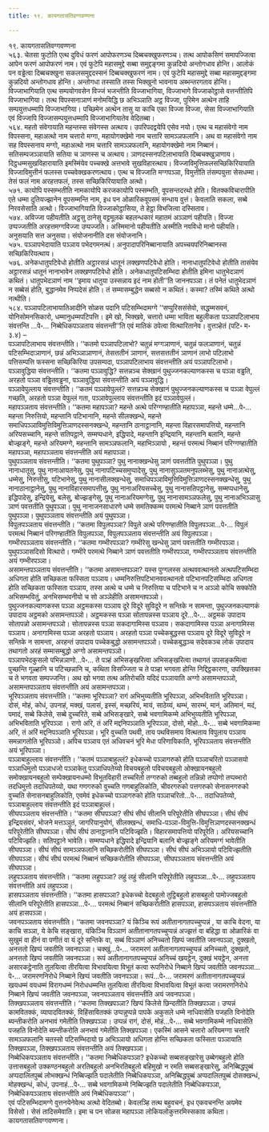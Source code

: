 ```yaml
---
title: १९. कायगतासतिवग्गवण्णना

---
```

१९. कायगतासतिवग्गवण्णना  
५६३. चेतसा फुटोति एत्थ दुविधं फरणं आपोफरणञ्च दिब्बचक्खुफरणञ्च। तत्थ आपोकसिणं समापज्जित्वा आपेन फरणं आपोफरणं नाम। एवं फुटेपि महासमुद्दे सब्बा समुद्दङ्गमा कुन्नदियो अन्तोगधाव होन्ति। आलोकं पन वड्ढेत्वा दिब्बचक्खुना सकलसमुद्ददस्सनं दिब्बचक्खुफरणं नाम। एवं फुटेपि महासमुद्दे सब्बा महासमुद्दङ्गमा कुन्नदियो अन्तोगधाव होन्ति। अन्तोगधा तस्साति तस्स भिक्खुनो भावनाय अब्भन्तरगताव होन्ति। विज्जाभागियाति एत्थ सम्पयोगवसेन विज्जं भजन्तीति विज्जाभागिया, विज्जाभागे विज्जाकोट्ठासे वत्तन्तीतिपि विज्जाभागिया। तत्थ विपस्सनाञाणं मनोमयिद्धि छ अभिञ्ञाति अट्ठ विज्जा, पुरिमेन अत्थेन ताहि सम्पयुत्तधम्मापि विज्जाभागिया। पच्छिमेन अत्थेन तासु या काचि एका विज्जा विज्जा, सेसा विज्जाभागियाति एवं विज्जापि विज्जासम्पयुत्तधम्मापि विज्जाभागियातेव वेदितब्बा।  
५६४. महतो संवेगायाति महन्तस्स संवेगस्स अत्थाय। उपरिपदद्वयेपि एसेव नयो। एत्थ च महासंवेगो नाम विपस्सना, महाअत्थो नाम चत्तारो मग्गा, महायोगक्खेमो नाम चत्तारि सामञ्ञफलानि। अथ वा महासंवेगो नाम सह विपस्सनाय मग्गो, महाअत्थो नाम चत्तारि सामञ्ञफलानि, महायोगक्खेमो नाम निब्बानं। सतिसम्पजञ्ञायाति सतिया च ञाणस्स च अत्थाय। ञाणदस्सनपटिलाभायाति दिब्बचक्खुञाणाय। दिट्ठधम्मसुखविहारायाति इमस्मिंयेव पच्चक्खे अत्तभावे सुखविहारत्थाय। विज्जाविमुत्तिफलसच्छिकिरियायाति विज्जाविमुत्तीनं फलस्स पच्चवेक्खकरणत्थाय। एत्थ च विज्जाति मग्गपञ्ञा, विमुत्तीति तंसम्पयुत्ता सेसधम्मा। तेसं फलं नाम अरहत्तफलं, तस्स सच्छिकिरियायाति अत्थो।  
५७१. कायोपि पस्सम्भतीति नामकायोपि करजकायोपि पस्सम्भति, वूपसन्तदरथो होति। वितक्कविचारापीति एते धम्मा दुतियज्झानेन वूपसम्मन्ति नाम, इध पन ओळारिकवूपसमं सन्धाय वुत्तं। केवलाति सकला, सब्बे निरवसेसाति अत्थो। विज्जाभागियाति विज्जाकोट्ठासिया, ते हेट्ठा विभजित्वा दस्सिताव।  
५७४. अविज्जा पहीयतीति अट्ठसु ठानेसु वट्टमूलकं बहलन्धकारं महातमं अञ्ञाणं पहीयति। विज्जा उप्पज्जतीति अरहत्तमग्गविज्जा उप्पज्जति। अस्मिमानो पहीयतीति अस्मीति नवविधो मानो पहीयति। अनुसयाति सत्त अनुसया। संयोजनानीति दस संयोजनानि।  
५७५. पञ्ञापभेदायाति पञ्ञाय पभेदगमनत्थं। अनुपादापरिनिब्बानायाति अपच्चयपरिनिब्बानस्स सच्छिकिरियत्थाय।  
५७६. अनेकधातुपटिवेधो होतीति अट्ठारसन्नं धातूनं लक्खणपटिवेधो होति। नानाधातुपटिवेधो होतीति तासंयेव अट्ठारसन्नं धातूनं नानाभावेन लक्खणपटिवेधो होति। अनेकधातुपटिसम्भिदा होतीति इमिना धातुभेदञाणं कथितं। धातुपभेदञाणं नाम ‘‘इमाय धातुया उस्सन्नाय इदं नाम होती’’ति जाननपञ्ञा। तं पनेतं धातुभेदञाणं न सब्बेसं होति, बुद्धानमेव निप्पदेसं होति। तं सम्मासम्बुद्धेन सब्बसो न कथितं। कस्मा? तस्मिं कथिते अत्थो नत्थीति।  
५८४. पञ्ञापटिलाभायातिआदीनि सोळस पदानि पटिसम्भिदामग्गे ‘‘सप्पुरिससंसेवो, सद्धम्मसवनं, योनिसोमनसिकारो, धम्मानुधम्मपटिपत्ति। इमे खो, भिक्खवे, चत्तारो धम्मा भाविता बहुलीकता पञ्ञापटिलाभाय संवत्तन्ति …पे॰… निब्बेधिकपञ्ञताय संवत्तन्ती’’ति एवं मातिकं ठपेत्वा वित्थारितानेव। वुत्तञ्हेतं (पटि॰ म॰ ३.४) –  
पञ्ञापटिलाभाय संवत्तन्तीति। ‘‘कतमो पञ्ञापटिलाभो? चतुन्नं मग्गञाणानं, चतुन्नं फलञाणानं, चतुन्नं पटिसम्भिदाञाणानं, छन्नं अभिञ्ञाञाणानं, तेसत्ततीनं ञाणानं, सत्तसत्ततीनं ञाणानं लाभो पटिलाभो पत्तिसम्पत्ति फस्सना सच्छिकिरिया उपसम्पदा, पञ्ञापटिलाभाय संवत्तन्तीति अयं पञ्ञापटिलाभो।  
पञ्ञावुद्धिया संवत्तन्तीति। ‘‘कतमा पञ्ञावुद्धि? सत्तन्नञ्च सेक्खानं पुथुज्जनकल्याणकस्स च पञ्ञा वड्ढति, अरहतो पञ्ञा वड्ढितवड्ढना, पञ्ञावुद्धिया संवत्तन्तीति अयं पञ्ञावुद्धि।  
पञ्ञावेपुल्लाय संवत्तन्तीति। ‘‘कतमं पञ्ञावेपुल्लं? सत्तन्नञ्च सेक्खानं पुथुज्जनकल्याणकस्स च पञ्ञा वेपुल्लं गच्छति, अरहतो पञ्ञा वेपुल्लं गता, पञ्ञावेपुल्लाय संवत्तन्तीति इदं पञ्ञावेपुल्लं।  
महापञ्ञताय संवत्तन्तीति। ‘‘कतमा महापञ्ञा? महन्ते अत्थे परिग्गण्हातीति महापञ्ञा, महन्ते धम्मे…पे॰… महन्ता निरुत्तियो, महन्तानि पटिभानानि, महन्ते सीलक्खन्धे, महन्ते समाधिपञ्ञाविमुत्तिविमुत्तिञाणदस्सनक्खन्धे, महन्तानि ठानाट्ठानानि, महन्ता विहारसमापत्तियो, महन्तानि अरियसच्चानि, महन्ते सतिपट्ठाने, सम्मप्पधाने, इद्धिपादे, महन्तानि इन्द्रियानि, महन्तानि बलानि, महन्ते बोज्झङ्गे, महन्ते अरियमग्गे, महन्तानि सामञ्ञफलानि, महाभिञ्ञायो , महन्तं परमत्थं निब्बानं परिग्गण्हातीति महापञ्ञा, महापञ्ञताय संवत्तन्तीति अयं महापञ्ञा।  
पुथुपञ्ञताय संवत्तन्तीति। ‘‘कतमा पुथुपञ्ञा? पुथु नानाक्खन्धेसु ञाणं पवत्ततीति पुथुपञ्ञा। पुथु नानाधातूसु, पुथु नानाआयतनेसु, पुथु नानापटिच्चसमुप्पादेसु, पुथु नानासुञ्ञतमनुपलब्भेसु, पुथु नानाअत्थेसु, धम्मेसु, निरुत्तीसु, पटिभानेसु, पुथु नानासीलक्खन्धेसु, समाधिपञ्ञाविमुत्तिविमुत्तिञाणदस्सनक्खन्धेसु, पुथु नानाठानाट्ठानेसु, पुथु नानाविहारसमापत्तीसु, पुथु नानाअरियसच्चेसु, पुथु नानासतिपट्ठानेसु, सम्मप्पधानेसु, इद्धिपादेसु, इन्द्रियेसु, बलेसु, बोज्झङ्गेसु, पुथु नानाअरियमग्गेसु, पुथु नानासामञ्ञफलेसु, पुथु नानाअभिञ्ञासु ञाणं पवत्ततीति पुथुपञ्ञा। पुथु नानाजनसाधारणे धम्मे समतिक्कम्म परमत्थे निब्बाने ञाणं पवत्ततीति पुथुपञ्ञा। पुथुपञ्ञताय संवत्तन्तीति अयं पुथुपञ्ञा।  
विपुलपञ्ञताय संवत्तन्तीति। ‘‘कतमा विपुलपञ्ञा? विपुले अत्थे परिगण्हातीति विपुलपञ्ञा…पे॰… विपुलं परमत्थं निब्बानं परिगण्हातीति विपुलपञ्ञा, विपुलपञ्ञताय संवत्तन्तीति अयं विपुलपञ्ञा।  
गम्भीरपञ्ञताय संवत्तन्तीति। ‘‘कतमा गम्भीरपञ्ञा? गम्भीरेसु खन्धेसु ञाणं पवत्ततीति गम्भीरपञ्ञा। पुथुपञ्ञासदिसो वित्थारो। गम्भीरे परमत्थे निब्बाने ञाणं पवत्ततीति गम्भीरपञ्ञा, गम्भीरपञ्ञताय संवत्तन्तीति अयं गम्भीरपञ्ञा।  
असामन्तपञ्ञताय संवत्तन्तीति। ‘‘कतमा असामन्तपञ्ञा? यस्स पुग्गलस्स अत्थववत्थानतो अत्थपटिसम्भिदा अधिगता होति सच्छिकता फस्सिता पञ्ञाय। धम्मनिरुत्तिपटिभानववत्थानतो पटिभानपटिसम्भिदा अधिगता होति सच्छिकता फस्सिता पञ्ञाय, तस्स अत्थे च धम्मे च निरुत्तिया च पटिभाने च न अञ्ञो कोचि सक्कोति अभिसम्भवितुं, अनभिसम्भवनीयो च सो अञ्ञेहीति असामन्तपञ्ञो।  
पुथुज्जनकल्याणकस्स पञ्ञा अट्ठमकस्स पञ्ञाय दूरे विदूरे सुविदूरे न सन्तिके न सामन्ता, पुथुज्जनकल्याणकं उपादाय अट्ठमको असामन्तपञ्ञो। अट्ठमकस्स पञ्ञा सोतापन्नस्स पञ्ञाय दूरे…पे॰… अट्ठमकं उपादाय सोतापन्नो असामन्तपञ्ञो। सोतापन्नस्स पञ्ञा सकदागामिस्स पञ्ञाय। सकदागामिस्स पञ्ञा अनागामिस्स पञ्ञाय। अनागामिस्स पञ्ञा अरहतो पञ्ञाय। अरहतो पञ्ञा पच्चेकबुद्धस्स पञ्ञाय दूरे विदूरे सुविदूरे न सन्तिके न सामन्ता, अरहन्तं उपादाय पच्चेकबुद्धो असामन्तपञ्ञो। पच्चेकबुद्धञ्च सदेवकञ्च लोकं उपादाय तथागतो अरहं सम्मासम्बुद्धो अग्गो असामन्तपञ्ञो।  
पञ्ञापभेदकुसलो पभिन्नञाणो…पे॰… ते पञ्हं अभिसङ्खरित्वा अभिसङ्खरित्वा तथागतं उपसङ्कमित्वा पुच्छन्ति गूळ्हानि च पटिच्छन्नानि च, कथिता विसज्जिता च ते पञ्हा भगवता होन्ति निद्दिट्ठकारणा, उपक्खित्तका च ते भगवता सम्पज्जन्ति। अथ खो भगवा तत्थ अतिरोचति यदिदं पञ्ञायाति अग्गो असामन्तपञ्ञो, असामन्तपञ्ञताय संवत्तन्तीति अयं असामन्तपञ्ञा।  
भूरिपञ्ञताय संवत्तन्तीति। ‘‘कतमा भूरिपञ्ञा? रागं अभिभुय्यतीति भूरिपञ्ञा, अभिभविताति भूरिपञ्ञा। दोसं, मोहं, कोधं, उपनाहं, मक्खं, पलासं, इस्सं, मच्छरियं, मायं, साठेय्यं, थम्भं, सारम्भं, मानं, अतिमानं, मदं, पमादं, सब्बे किलेसे, सब्बे दुच्चरिते, सब्बे अभिसङ्खारे, सब्बे भवगामिकम्मे अभिभुय्यतीति भूरिपञ्ञा, अभिभविताति भूरिपञ्ञा । रागो अरि, तं अरिं मद्दनिपञ्ञाति भूरिपञ्ञा, दोसो, मोहो…पे॰… सब्बे भवगामिकम्मा अरि, तं अरिं मद्दनिपञ्ञाति भूरिपञ्ञा। भूरि वुच्चति पथवी, ताय पथविसमाय वित्थताय विपुलाय पञ्ञाय समन्नागतोति भूरिपञ्ञो। अपिच पञ्ञाय एतं अधिवचनं भूरि मेधा परिणायिकाति, भूरिपञ्ञताय संवत्तन्तीति अयं भूरिपञ्ञा।  
पञ्ञाबाहुल्लाय संवत्तन्तीति। ‘‘कतमं पञ्ञाबाहुल्लं? इधेकच्चो पञ्ञागरुको होति पञ्ञाचरितो पञ्ञासयो पञ्ञाधिमुत्तो पञ्ञाधजो पञ्ञाकेतु पञ्ञाधिपतेय्यो विचयबहुलो पविचयबहुलो ओक्खायनबहुलो समोक्खायनबहुलो सम्पेक्खायनधम्मो विभूतविहारी तच्चरितो तग्गरुको तब्बहुलो तन्निन्नो तप्पोणो तप्पब्भारो तदधिमुत्तो तदाधिपतेय्यो, यथा गणगरुको वुच्चति गणबाहुलिकोति, चीवरगरुको पत्तगरुको सेनासनगरुको वुच्चति सेनासनबाहुलिकोति, एवमेवं इधेकच्चो पञ्ञागरुको होति पञ्ञाचरितो…पे॰… तदाधिपतेय्यो, पञ्ञाबाहुल्लाय संवत्तन्तीति इदं पञ्ञाबाहुल्लं।  
सीघपञ्ञताय संवत्तन्तीति। ‘‘कतमा सीघपञ्ञा? सीघं सीघं सीलानि परिपूरेतीति सीघपञ्ञा। सीघं सीघं इन्द्रियसंवरं, भोजने मत्तञ्ञुतं, जागरियानुयोगं, सीलक्खन्धं, समाधि-पञ्ञा-विमुत्ति-विमुत्तिञाणदस्सनक्खन्धं परिपूरेतीति सीघपञ्ञा। सीघं सीघं ठानाट्ठानानि पटिविज्झति। विहारसमापत्तियो परिपूरेति। अरियसच्चानि पटिविज्झति। सतिपट्ठाने भावेति। सम्मप्पधाने इद्धिपादे इन्द्रियानि बलानि बोज्झङ्गे अरियमग्गं भावेतीति सीघपञ्ञा। सीघं सीघं सामञ्ञफलानि सच्छिकरोतीति सीघपञ्ञा। सीघं सीघं अभिञ्ञायो पटिविज्झतीति सीघपञ्ञा। सीघं सीघं परमत्थं निब्बानं सच्छिकरोतीति सीघपञ्ञा, सीघपञ्ञताय संवत्तन्तीति अयं सीघपञ्ञा।  
लहुपञ्ञताय संवत्तन्तीति। ‘‘कतमा लहुपञ्ञा? लहुं लहुं सीलानि परिपूरेतीति लहुपञ्ञा…पे॰… लहुपञ्ञताय संवत्तन्तीति अयं लहुपञ्ञा।  
हासपञ्ञताय संवत्तन्तीति। ‘‘कतमा हासपञ्ञा? इधेकच्चो वेदबहुलो तुट्ठिबहुलो हासबहुलो पामोज्जबहुलो सीलानि परिपूरेतीति हासपञ्ञा…पे॰… परमत्थं निब्बानं सच्छिकरोतीति हासपञ्ञा, हासपञ्ञताय संवत्तन्तीति अयं हासपञ्ञा।  
जवनपञ्ञताय संवत्तन्तीति। ‘‘कतमा जवनपञ्ञा? यं किञ्चि रूपं अतीतानागतपच्चुप्पन्नं , या काचि वेदना, या काचि सञ्ञा, ये केचि सङ्खारा, यंकिञ्चि विञ्ञाणं अतीतानागतपच्चुप्पन्नं अज्झत्तं वा बहिद्धा वा ओळारिकं वा सुखुमं वा हीनं वा पणीतं वा यं दूरे सन्तिके वा, सब्बं विञ्ञाणं अनिच्चतो खिप्पं जवतीति जवनपञ्ञा, दुक्खतो, अनत्ततो खिप्पं जवतीति जवनपञ्ञा। चक्खुं…पे॰… जरामरणं अतीतानागतपच्चुप्पन्नं अनिच्चतो, दुक्खतो, अनत्ततो खिप्पं जवतीति जवनपञ्ञा। रूपं अतीतानागतपच्चुप्पन्नं अनिच्चं खयट्ठेन, दुक्खं भयट्ठेन, अनत्ता असारकट्ठेनाति तुलयित्वा तीरयित्वा विभावयित्वा विभूतं कत्वा रूपनिरोधे निब्बाने खिप्पं जवतीति जवनपञ्ञा…पे॰… जरामरणनिरोधे निब्बाने खिप्पं जवतीति जवनपञ्ञा। रूपं…पे॰… जरामरणं अतीतानागतपच्चुप्पन्नं खयधम्मं वयधम्मं विरागधम्मं निरोधधम्मन्ति तुलयित्वा तीरयित्वा विभावयित्वा विभूतं कत्वा जरामरणनिरोधे निब्बाने खिप्पं जवतीति जवनपञ्ञा, जवनपञ्ञताय संवत्तन्तीति अयं जवनपञ्ञा।  
तिक्खपञ्ञताय संवत्तन्तीति। ‘‘कतमा तिक्खपञ्ञा? खिप्पं किलेसे छिन्दतीति तिक्खपञ्ञा। उप्पन्नं कामवितक्कं, व्यापादवितक्कं, विहिंसावितक्कं उप्पन्नुप्पन्ने पापके अकुसले धम्मे नाधिवासेति पजहति विनोदेति ब्यन्तीकरोति अनभावं गमेतीति तिक्खपञ्ञा। उप्पन्नं रागं, दोसं, मोहं…पे॰… सब्बे भवगामिकम्मे नाधिवासेति पजहति विनोदेति ब्यन्तीकरोति अनभावं गमेतीति तिक्खपञ्ञा। एकस्मिं आसने चत्तारो अरियमग्गा चत्तारि सामञ्ञफलानि चतस्सो पटिसम्भिदायो छ अभिञ्ञायो अधिगता होन्ति सच्छिकता फस्सिता पञ्ञायाति तिक्खपञ्ञा, तिक्खपञ्ञताय संवत्तन्तीति अयं तिक्खपञ्ञा।  
निब्बेधिकपञ्ञताय संवत्तन्तीति। ‘‘कतमा निब्बेधिकपञ्ञा? इधेकच्चो सब्बसङ्खारेसु उब्बेगबहुलो होति उत्तासबहुलो उक्कण्ठनबहुलो अरतिबहुलो अनभिरतिबहुलो बहिमुखो न रमति सब्बसङ्खारेसु, अनिब्बिद्धपुब्बं अप्पदालितपुब्बं लोभक्खन्धं निब्बिज्झति पदालेतीति निब्बेधिकपञ्ञा, अनिब्बिद्धपुब्बं अप्पदालितपुब्बं दोसक्खन्धं, मोहक्खन्धं, कोधं, उपनाहं…पे॰… सब्बे भवगामिकम्मे निब्बिज्झति पदालेतीति निब्बेधिकपञ्ञा, निब्बेधिकपञ्ञताय संवत्तन्तीति अयं निब्बेधिकपञ्ञा’’।  
एवं पटिसम्भिदामग्गे वुत्तनयेनेवेत्थ अत्थो वेदितब्बो। केवलञ्हि तत्थ बहुवचनं, इध एकवचनन्ति अयमेव विसेसो। सेसं तादिसमेवाति। इमा च पन सोळस महापञ्ञा लोकियलोकुत्तरमिस्सकाव कथिता।  
कायगतासतिवग्गवण्णना।  
